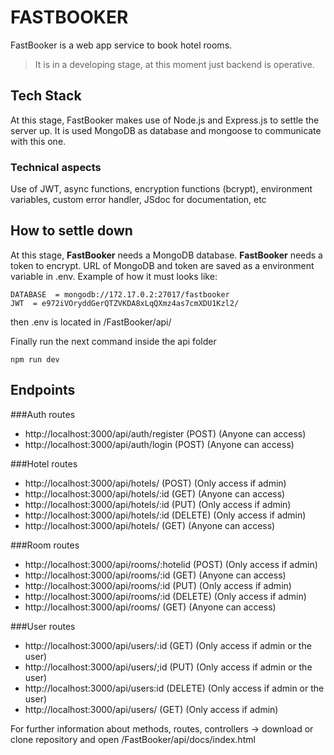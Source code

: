 # FASTBOOKER
FastBooker is a web app service to book hotel rooms.
>It is in a developing stage, at this moment just backend is operative.

## Tech Stack
At this stage,
FastBooker makes use of Node.js and Express.js to settle the server up. 
It is used MongoDB as database and mongoose to communicate with this one.

### Technical aspects
Use of JWT, async functions, encryption functions (bcrypt), environment variables, custom error handler, JSdoc for documentation, etc

## How to settle down
At this stage,
**FastBooker** needs a MongoDB database.
**FastBooker** needs a token to encrypt.
URL of MongoDB and token are saved as a environment variable in .env.
Example of how it must looks like:
```
DATABASE  = mongodb://172.17.0.2:27017/fastbooker
JWT  = e972iVOryddGerQTZVKDA8xLqQXmz4as7cmXDU1Kzl2/
```
then .env is located in /FastBooker/api/

Finally run the next command inside the api folder
```
npm run dev
```
## Endpoints

###Auth routes
- http://localhost:3000/api/auth/register (POST) (Anyone can access)
- http://localhost:3000/api/auth/login (POST) (Anyone can access)

###Hotel routes
- http://localhost:3000/api/hotels/ (POST) (Only access if admin)
- http://localhost:3000/api/hotels/:id (GET) (Anyone can access)
- http://localhost:3000/api/hotels/:id (PUT) (Only access if admin)
- http://localhost:3000/api/hotels/:id (DELETE) (Only access if admin)
- http://localhost:3000/api/hotels/ (GET) (Anyone can access)

###Room routes
- http://localhost:3000/api/rooms/:hotelid (POST) (Only access if admin)
- http://localhost:3000/api/rooms/:id (GET) (Anyone can access)
- http://localhost:3000/api/rooms/:id (PUT) (Only access if admin)
- http://localhost:3000/api/rooms/:id (DELETE) (Only access if admin)
- http://localhost:3000/api/rooms/ (GET) (Anyone can access)

###User routes
- http://localhost:3000/api/users/:id (GET) (Only access if admin or the user)
- http://localhost:3000/api/users/;id (PUT) (Only access if admin or the user)
- http://localhost:3000/api/users:id (DELETE) (Only access if admin or the user)
- http://localhost:3000/api/users/ (GET) (Only access if admin)


For further information about methods, routes, controllers -> download or clone repository and open /FastBooker/api/docs/index.html
